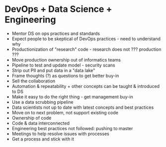 # DevOps + Data Science + Engineering

- Mentor DS on ops practices and standards
- Expect people to be skeptical of DevOps practices - need to understand why
- Productionization of "research" code - research does not ??? production ???
- Move production ownership out of informatics teams
- Pipeline to test and update model - security scans
- Strip out PII and put data in a "data lake"
- Frame thoughts (?) as questions to get better buy-in
- Sell the collaboration
- Automation & repeatability + other concepts can be taught & introduced to DS
- Make it easy to do the right thing - get management buy-in
- Use a data scrubbing pipeline
- Data scientists not up to date with latest concepts and best practices
- Move on to next problem, not support existing code
- Ownership of code
- Code & data interconnected
- Engineering best practices not followed: pushing to master
- Meetings to help resolve issues with processes
- Get a process and stick with it
